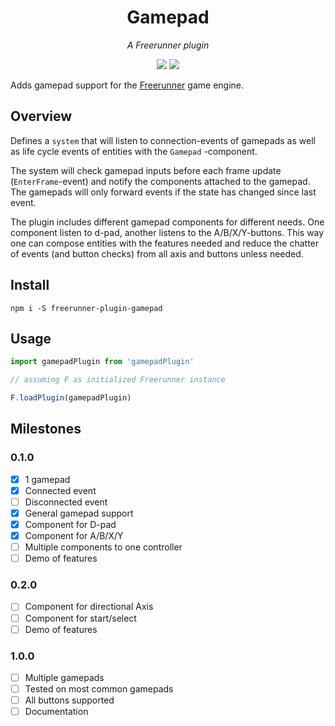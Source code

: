 <h1 align="center">Gamepad</h1>
<p align="center"><i>A Freerunner plugin</i></p>
<p align="center">
<a href="https://github.com/Sebring/freerunner"><img src="https://img.shields.io/github/package-json/dependency-version/Sebring/freerunner-plugin-gamepad/dev/freerunner"/></a>
<a href="https://github.com/Sebring/create-freerunner-plugin"><img src="https://img.shields.io/badge/create-freerunner--plugin-green"/></a>

Adds gamepad support for the [Freerunner](https://github.com/Sebring/freerunner) game engine.

## Overview

Defines a `system` that will listen to connection-events of gamepads as well as life cycle events of entities with the `Gamepad` -component.

The system will check gamepad inputs before each frame update (`EnterFrame`-event) and notify the components attached to the gamepad. The gamepads will only forward events if the state has changed since last event.

The plugin includes different gamepad components for different needs. One component listen to d-pad, another listens to the A/B/X/Y-buttons. This way one can compose entities with the features needed and reduce the chatter of events (and button checks) from all axis and buttons unless needed.

## Install
```
npm i -S freerunner-plugin-gamepad
```

## Usage
```javascript
import gamepadPlugin from 'gamepadPlugin'

// assuming F as initialized Freerunner instance

F.loadPlugin(gamepadPlugin)
```

## Milestones

### 0.1.0
- [x] 1 gamepad
- [x] Connected event
- [ ] Disconnected event
- [x] General gamepad support
- [x] Component for D-pad
- [x] Component for A/B/X/Y
- [ ] Multiple components to one controller
- [ ] Demo of features

### 0.2.0
- [ ] Component for directional Axis
- [ ] Component for start/select
- [ ] Demo of features

### 1.0.0
- [ ] Multiple gamepads
- [ ] Tested on most common gamepads
- [ ] All buttons supported
- [ ] Documentation